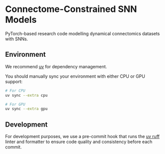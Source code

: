 # Connectome-Constrained SNN Models

PyTorch-based research code modelling dynamical connectomics datasets with SNNs.


## Environment

We recommend [uv](https://docs.astral.sh/uv/) for dependency management.

You should manually sync your environment with either CPU or GPU support:

```bash
# For CPU
uv sync --extra cpu

# For GPU
uv sync --extra gpu
```

## Development

For development purposes, we use a pre-commit hook that runs the [uv ruff](https://docs.astral.sh/uv/) linter and formatter to ensure code quality and consistency before each commit.
